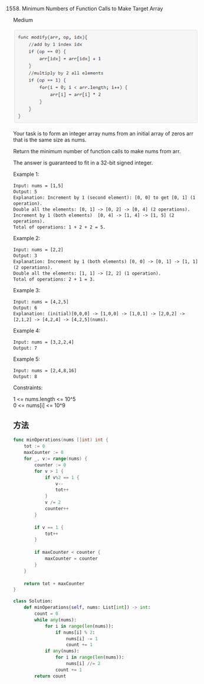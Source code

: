 1558. Minimum Numbers of Function Calls to Make Target Array


Medium

![1](1558-1.png)


Your task is to form an integer array nums from an initial array of zeros arr that is the same size as nums.

Return the minimum number of function calls to make nums from arr.

The answer is guaranteed to fit in a 32-bit signed integer.

 

Example 1:

```
Input: nums = [1,5]
Output: 5
Explanation: Increment by 1 (second element): [0, 0] to get [0, 1] (1 operation).
Double all the elements: [0, 1] -> [0, 2] -> [0, 4] (2 operations).
Increment by 1 (both elements)  [0, 4] -> [1, 4] -> [1, 5] (2 operations).
Total of operations: 1 + 2 + 2 = 5.
```

Example 2:

```
Input: nums = [2,2]
Output: 3
Explanation: Increment by 1 (both elements) [0, 0] -> [0, 1] -> [1, 1] (2 operations).
Double all the elements: [1, 1] -> [2, 2] (1 operation).
Total of operations: 2 + 1 = 3.
```

Example 3:

```
Input: nums = [4,2,5]
Output: 6
Explanation: (initial)[0,0,0] -> [1,0,0] -> [1,0,1] -> [2,0,2] -> [2,1,2] -> [4,2,4] -> [4,2,5](nums).
```

Example 4:

```
Input: nums = [3,2,2,4]
Output: 7
```

Example 5:

```
Input: nums = [2,4,8,16]
Output: 8
```
 

Constraints:

1 <= nums.length <= 10^5  
0 <= nums[i] <= 10^9


## 方法


```go
func minOperations(nums []int) int {
    tot := 0
    maxCounter := 0
    for _, v:= range(nums) {
        counter := 0
        for v > 1 {
            if v%2 == 1 {
                v--
                tot++
            }
            v /= 2
            counter++
        }
        
        if v == 1 {
            tot++
        }
        
        if maxCounter < counter {
            maxCounter = counter
        }
    }
    
    return tot + maxCounter
}
```


```python
class Solution:
    def minOperations(self, nums: List[int]) -> int:
        count = 0
        while any(nums):
            for i in range(len(nums)):
                if nums[i] % 2:
                    nums[i] -= 1
                    count += 1
            if any(nums):
                for i in range(len(nums)):
                    nums[i] //= 2
                count += 1
        return count
```